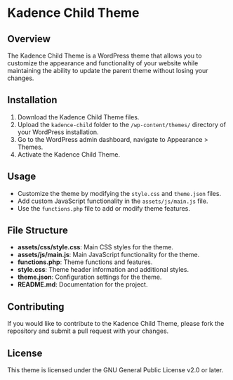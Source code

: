 # Kadence Child Theme

## Overview
The Kadence Child Theme is a WordPress theme that allows you to customize the appearance and functionality of your website while maintaining the ability to update the parent theme without losing your changes.

## Installation
1. Download the Kadence Child Theme files.
2. Upload the `kadence-child` folder to the `/wp-content/themes/` directory of your WordPress installation.
3. Go to the WordPress admin dashboard, navigate to Appearance > Themes.
4. Activate the Kadence Child Theme.

## Usage
- Customize the theme by modifying the `style.css` and `theme.json` files.
- Add custom JavaScript functionality in the `assets/js/main.js` file.
- Use the `functions.php` file to add or modify theme features.

## File Structure
- **assets/css/style.css**: Main CSS styles for the theme.
- **assets/js/main.js**: Main JavaScript functionality for the theme.
- **functions.php**: Theme functions and features.
- **style.css**: Theme header information and additional styles.
- **theme.json**: Configuration settings for the theme.
- **README.md**: Documentation for the project.

## Contributing
If you would like to contribute to the Kadence Child Theme, please fork the repository and submit a pull request with your changes.

## License
This theme is licensed under the GNU General Public License v2.0 or later.